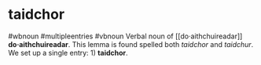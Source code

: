 # taidchor
#wbnoun
#multipleentries
#vbnoun
Verbal noun of [[do·aithchuireadar]] **do·aithchuireadar**. This lemma is found spelled both *taidchor* and *taidchur*. We set up a single entry: 1) **taidchor**.
